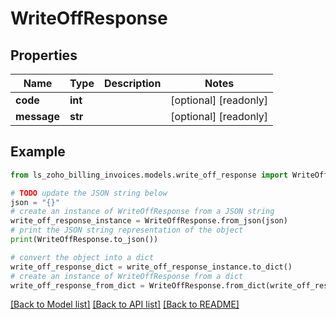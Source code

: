 # WriteOffResponse


## Properties

Name | Type | Description | Notes
------------ | ------------- | ------------- | -------------
**code** | **int** |  | [optional] [readonly] 
**message** | **str** |  | [optional] [readonly] 

## Example

```python
from ls_zoho_billing_invoices.models.write_off_response import WriteOffResponse

# TODO update the JSON string below
json = "{}"
# create an instance of WriteOffResponse from a JSON string
write_off_response_instance = WriteOffResponse.from_json(json)
# print the JSON string representation of the object
print(WriteOffResponse.to_json())

# convert the object into a dict
write_off_response_dict = write_off_response_instance.to_dict()
# create an instance of WriteOffResponse from a dict
write_off_response_from_dict = WriteOffResponse.from_dict(write_off_response_dict)
```
[[Back to Model list]](../README.md#documentation-for-models) [[Back to API list]](../README.md#documentation-for-api-endpoints) [[Back to README]](../README.md)


